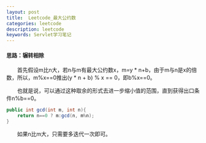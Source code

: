 ```yaml
---
layout: post
title:  Leetcode_最大公约数
categories: leetcode
description: leetcode
keywords: Servlet学习笔记
---
```


#### 思路：辗转相除

&emsp;&emsp;首先假设m比n大，若n与m有最大公约数x，m=y * n+b，由于m与n是x的倍数，所以，m%x==0推出(y * n + b) % x == 0，即b%x==0。

&emsp;&emsp;也就是说，可以通过这种取余的形式去进一步缩小值的范围，直到获得出口条件n%b==0。

```java
public int gcd(int m, int n){
	return n==0 ? m:gcd(n, m%n);
}
```

&emsp;&emsp;如果n比m大，只需要多迭代一次即可。